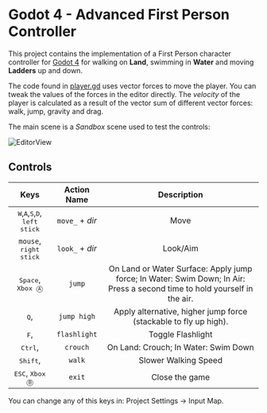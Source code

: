 # Godot 4 - Advanced First Person Controller
This project contains the implementation of a First Person character controller for [Godot 4](https://downloads.tuxfamily.org/godotengine/4.0/) for walking on <b>Land</b>, swimming in <b>Water</b> and moving <b>Ladders</b> up and down.

The code found in [player.gd](Player/player.gd) uses vector forces to move the player. You can tweak the values of the forces in the editor directly. The _velocity_ of the player is calculated as a result of the vector sum of different vector forces: walk, jump, gravity and drag.

The main scene is a _Sandbox_ scene used to test the controls:

![EditorView](Assets/BasicFPCBeta17.png)

## Controls
| Keys | Action Name | Description |
|:------:|:-------------:|:-------------:|
| <kbd>W</kbd>,<kbd>A</kbd>,<kbd>S</kbd>,<kbd>D</kbd>, <kbd>left stick</kbd> | `move_` + _dir_ | Move |
| `mouse`, <kbd>right stick</kbd> | `look_` + _dir_ | Look/Aim |
| <kbd>Space</kbd>, <kbd>Xbox Ⓐ</kbd> | `jump` | On Land or Water Surface: Apply jump force; In Water: Swim Down; In Air: Press a second time to hold yourself in the air.|
| <kbd>Q</kbd>, <kbd></kbd> | `jump high` | Apply alternative, higher jump force (stackable to fly up high). |
| <kbd>F</kbd>, <kbd></kbd> | `flashlight` | Toggle Flashlight |
| <kbd>Ctrl</kbd>, <kbd></kbd> | `crouch` | On Land: Crouch; In Water: Swim Down |
| <kbd>Shift</kbd>, <kbd></kbd> | `walk` | Slower Walking Speed |
| <kbd>ESC</kbd>, <kbd>Xbox Ⓑ</kbd> | `exit` | Close the game |

You can change any of this keys in: Project Settings → Input Map.
